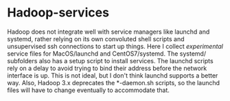 # Hadoop-services

Hadoop does not integrate well with service managers like launchd and systemd, rather relying on its own convoluted shell scripts and unsupervised ssh connections to start up things. Here I collect *experimental* service files for MacOS/launchd and CentOS7/systemd.  The systemd/ subfolders also has a setup script to install services. The launchd scripts rely on a delay to avoid trying to bind their address before the network interface is up. This is not ideal, but I don't think launchd supports a better way. Also, Hadoop 3.x deprecates the *-daemon.sh scripts, so the launchd files will have to change eventually to accommodate that.
